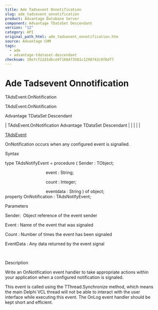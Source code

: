 ```yaml
---
title: Ade Tadsevent Onnotification
slug: ade_tadsevent_onnotification
product: Advantage Database Server
component: Advantage TDataSet Descendant
version: "12"
category: API
original_path_html: ade_tadsevent_onnotification.htm
source: Advantage CHM
tags:
  - ade
  - advantage-tdataset-descendant
checksum: 39e7cf22d1dbce9f168473581c1298742c0f6df7
---
```


# Ade Tadsevent Onnotification

TAdsEvent.OnNotification

TAdsEvent.OnNotification

Advantage TDataSet Descendant

| TAdsEvent.OnNotification  Advantage TDataSet Descendant |  |  |  |  |

[TAdsEvent](ade_tadsevent.md)

OnNotification occurs when any configured event is signalled.

Syntax

type TAdsNotifyEvent = procedure ( Sender : TObject;

                                  event : String;

                                  count : Integer;

                                  eventdata : String ) of object;   
property OnNotification : TAdsNotifyEvent;

Parameters

Sender:  Object reference of the event sender

Event : Name of the event that was signaled

Count : Number of times the event has been signaled

EventData : Any data returned by the event signal

 

Description

Write an OnNotification event handler to take appropriate actions within your application when a configured notification is signaled.

This event is called using the TThread.Synchronize method, which means the main Delphi VCL thread will not be able to interact with the user interface while executing this event. The OnLog event handler should be kept short and efficient.
